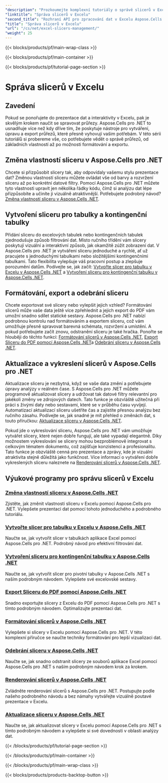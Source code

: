 ```yaml
---
"description": "Prozkoumejte komplexní tutoriály o správě slicerů v Excelu pomocí Aspose.Cells pro .NET. Naučte se, jak snadno vytvářet, aktualizovat, formátovat a exportovat slicery."
"linktitle": "Správa slicerů v Excelu"
"second_title": "Rozhraní API pro zpracování dat v Excelu Aspose.Cells v .NET"
"title": "Správa slicerů v Excelu"
"url": "/cs/net/excel-slicers-management/"
"weight": 25
---
```


{{< blocks/products/pf/main-wrap-class >}}

{{< blocks/products/pf/main-container >}}

{{< blocks/products/pf/tutorial-page-section >}}

# Správa slicerů v Excelu

## Zavedení

Pokud se ponořujete do prezentace dat a interaktivity v Excelu, pak je skvělým krokem naučit se spravovat průřezy. Aspose.Cells pro .NET to usnadňuje více než kdy dříve tím, že poskytuje nástroje pro vytváření, úpravu a export průřezů, které přesně vyhovují vašim potřebám. V této sérii tutoriálů si probereme vše, co potřebujete vědět o správě průřezů, od základních vlastností až po možnosti formátování a exportu.

## Změna vlastností sliceru v Aspose.Cells pro .NET
Chcete si přizpůsobit slicery tak, aby odpovídaly vašemu stylu prezentace dat? Změnou vlastností sliceru můžete ovládat vše od barvy a rozvržení sliceru až po konkrétní datové filtry. Pomocí Aspose.Cells pro .NET můžete tyto vlastnosti upravit jen několika řádky kódu, čímž si analýzu dat lépe přizpůsobíte a učiníte ji vizuálně atraktivnější. Potřebujete podrobný návod? [Změna vlastností sliceru v Aspose.Cells .NET](./change-slicer-properties/).

## Vytvoření sliceru pro tabulky a kontingenční tabulky
Přidání sliceru do excelových tabulek nebo kontingenčních tabulek zjednodušuje způsob filtrování dat. Místo ručního třídění vám slicery poskytují vizuální a interaktivní způsob, jak okamžitě zúžit zobrazení dat. V Aspose.Cells pro .NET je vytváření sliceru jednoduché a rychlé, ať už pracujete s jednoduchými tabulkami nebo složitějšími kontingenčními tabulkami. Tato flexibilita vylepšuje váš pracovní postup a zlepšuje porozumění datům. Podívejte se, jak začít: [Vytvořte slicer pro tabulku v Excelu v Aspose.Cells .NET](./create-slicer-excel-table/) a [Vytvoření sliceru pro kontingenční tabulku v Aspose.Cells .NET](./create-slicer-pivot-table/).

## Formátování, export a odebrání sliceru
Chcete exportovat své slicery nebo vylepšit jejich vzhled? Formátování slicerů může vaše data ještě více zpřehlednit a jejich export do PDF vám umožní snadno sdílet statické sestavy. Aspose.Cells pro .NET nabízí podrobnou kontrolu nad formátováním a exportem sliceru, což vám umožňuje přesně spravovat barevná schémata, rozvržení a umístění. A pokud potřebujete začít znovu, odstranění sliceru je také hračka. Ponořte se hlouběji do těchto funkcí: [Formátování slicerů v Aspose.Cells .NET](./format-slicers/), [Export Sliceru do PDF pomocí Aspose.Cells .NET](./export-slicer-to-pdf/)a [Odebrání sliceru v Aspose.Cells .NET](./remove-slicers/).

## Aktualizace a vykreslení slicerů v Aspose.Cells pro .NET

Aktualizace sliceru je nezbytná, když se vaše data změní a potřebujete úpravy analýzy v reálném čase. S Aspose.Cells pro .NET můžete programově aktualizovat slicery a udržovat tak datové filtry relevantní pro jakékoli změny ve zdrojových datech. Tato funkce je obzvláště užitečná při práci s živými daty nebo sestavami, které se v průběhu času vyvíjejí. Automatizací aktualizací sliceru ušetříte čas a zajistíte přesnou analýzu bez ručního zásahu. Podívejte se, jak snadné je mít přehled o změnách dat, s touto příručkou: [Aktualizace sliceru v Aspose.Cells .NET](./update-slicers/).

Pokud jde o vykreslování sliceru, Aspose.Cells pro .NET vám umožňuje vytvářet slicery, které nejen dobře fungují, ale také vypadají elegantně. Díky možnostem vykreslování se slicery mohou bezproblémově integrovat s celkovým tématem dokumentu, což zajišťuje konzistenci a profesionalitu. Tato funkce je obzvláště cenná pro prezentace a zprávy, kde je vizuální atraktivita stejně důležitá jako funkčnost. Více informací o vytváření dobře vykreslených sliceru naleznete na [Renderování slicerů v Aspose.Cells .NET](./render-slicers/).

## Výukové programy pro správu slicerů v Excelu
### [Změna vlastností sliceru v Aspose.Cells .NET](./change-slicer-properties/)
Zjistěte, jak změnit vlastnosti sliceru v Excelu pomocí Aspose.Cells pro .NET. Vylepšete prezentaci dat pomocí tohoto jednoduchého a podrobného tutoriálu.
### [Vytvořte slicer pro tabulku v Excelu v Aspose.Cells .NET](./create-slicer-excel-table/)
Naučte se, jak vytvořit slicer v tabulkách aplikace Excel pomocí Aspose.Cells pro .NET. Podrobný návod pro efektivní filtrování dat.
### [Vytvoření sliceru pro kontingenční tabulku v Aspose.Cells .NET](./create-slicer-pivot-table/)
Naučte se, jak vytvořit slicer pro pivotní tabulky v Aspose.Cells .NET s naším podrobným návodem. Vylepšete své excelovské sestavy.
### [Export Sliceru do PDF pomocí Aspose.Cells .NET](./export-slicer-to-pdf/)
Snadno exportujte slicery z Excelu do PDF pomocí Aspose.Cells pro .NET s tímto podrobným návodem. Optimalizujte prezentaci dat.
### [Formátování slicerů v Aspose.Cells .NET](./format-slicers/)
Vylepšete si slicery v Excelu pomocí Aspose.Cells pro .NET. V této komplexní příručce se naučte techniky formátování pro lepší vizualizaci dat.
### [Odebrání sliceru v Aspose.Cells .NET](./remove-slicers/)
Naučte se, jak snadno odstranit slicery ze souborů aplikace Excel pomocí Aspose.Cells pro .NET s naším podrobným návodem krok za krokem.
### [Renderování slicerů v Aspose.Cells .NET](./render-slicers/)
Zvládněte renderování slicerů s Aspose.Cells pro .NET. Postupujte podle našeho podrobného návodu a bez námahy vytvářejte vizuálně poutavé prezentace v Excelu.
### [Aktualizace sliceru v Aspose.Cells .NET](./update-slicers/)
Naučte se, jak aktualizovat slicery v Excelu pomocí Aspose.Cells pro .NET s tímto podrobným návodem a vylepšete si své dovednosti v oblasti analýzy dat.

{{< /blocks/products/pf/tutorial-page-section >}}

{{< /blocks/products/pf/main-container >}}

{{< /blocks/products/pf/main-wrap-class >}}

{{< blocks/products/products-backtop-button >}}